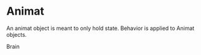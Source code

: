 # Animat

An animat object is meant to only hold state. Behavior is applied to Animat objects.

Brain
